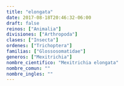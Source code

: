 ```yaml
---
title: "elongata"
date: 2017-08-18T20:46:32-06:00
draft: false
reinos: ["Animalia"]
divisiones: ["Arthropoda"]
clases: ["Insecta"]
ordenes: ["﻿Trichoptera"]
familias: ["Glossosomatidae"]
generos: ["Mexitrichia"]
nombre_cientifico: "Mexitrichia elongata"
nombre_comun: ""
nombre_ingles: ""
---
```

